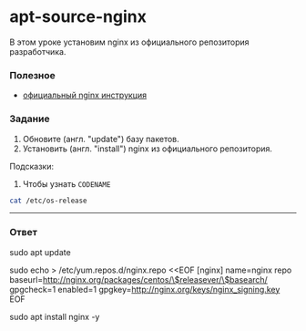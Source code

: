 # apt-source-nginx

В этом уроке установим nginx из официального репозитория разработчика.

### Полезное

- [официальный nginx инструкция](https://docs.nginx.com/nginx/admin-guide/installing-nginx/installing-nginx-open-source/#installing-a-prebuilt-debian-package-from-the-official-nginx-repository)

### Задание

1. Обновите (англ. "update") базу пакетов.
2. Установить (англ. "install") nginx из официального репозитория.

Подсказки:

1. Чтобы узнать `CODENAME`

```bash
cat /etc/os-release
```

---

### Ответ
sudo apt update

sudo echo > /etc/yum.repos.d/nginx.repo <<EOF
[nginx]
name=nginx repo
baseurl=http://nginx.org/packages/centos/\$releasever/\$basearch/
gpgcheck=1
enabled=1
gpgkey=http://nginx.org/keys/nginx_signing.key
EOF

sudo apt install nginx -y

